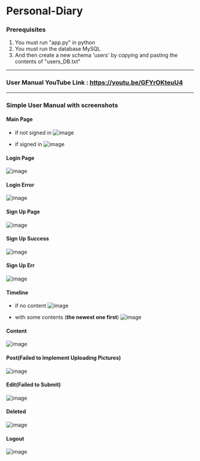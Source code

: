 # Personal-Diary


### Prerequisites

1. You must run "app.py" in python
2. You must run the database MySQL
3. And then create a new schema 'users' by copying and pasting the contents of "users_DB.txt"


------------------------------


### User Manual YouTube Link : https://youtu.be/GFYrOKteuU4


------------------------------

### Simple User Manual with screenshots


#### Main Page


- if not signed in
![image](https://user-images.githubusercontent.com/84115816/121027154-b305c180-c7e1-11eb-9214-0f2a7f136e18.png)


- if signed in
![image](https://user-images.githubusercontent.com/84115816/121028089-78e8ef80-c7e2-11eb-8156-987d3fef53f5.png)


#### Login Page
![image](https://user-images.githubusercontent.com/84115816/121027474-f3653f80-c7e1-11eb-9504-7a7259688533.png)



#### Login Error
![image](https://user-images.githubusercontent.com/84115816/121027560-05df7900-c7e2-11eb-9c5b-5b7496f44519.png)



#### Sign Up Page
![image](https://user-images.githubusercontent.com/84115816/121027657-198adf80-c7e2-11eb-9e08-b4449ddca00d.png)



#### Sign Up Success
![image](https://user-images.githubusercontent.com/84115816/121027726-29a2bf00-c7e2-11eb-8b1a-83bbb6d00511.png)



#### Sign Up Err
![image](https://user-images.githubusercontent.com/84115816/121027906-4ccd6e80-c7e2-11eb-8175-a395e646d3fc.png)



#### Timeline
- if no content
![image](https://user-images.githubusercontent.com/84115816/121028153-87cfa200-c7e2-11eb-8df1-d1d6f7d6928d.png)


- with some contents (**the newest one first**)
![image](https://user-images.githubusercontent.com/84115816/121028686-fa408200-c7e2-11eb-99a0-d53f2a2f9d1b.png)



#### Content
![image](https://user-images.githubusercontent.com/84115816/121029277-6d49f880-c7e3-11eb-86d0-1224fb3ab888.png)



#### Post(**Failed to Implement Uploading Pictures**)
![image](https://user-images.githubusercontent.com/84115816/121028378-bcdbf480-c7e2-11eb-8b15-51a567e21c37.png)



#### Edit(**Failed to Submit**)
![image](https://user-images.githubusercontent.com/84115816/121029084-44c1fe80-c7e3-11eb-9359-e694b9db45df.png)



#### Deleted
![image](https://user-images.githubusercontent.com/84115816/121029425-89e63080-c7e3-11eb-9b70-d275b29eb2d8.png)



#### Logout
![image](https://user-images.githubusercontent.com/84115816/121029497-979bb600-c7e3-11eb-8beb-6539e41d5e5e.png)
